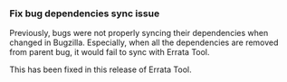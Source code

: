 ### Fix bug dependencies sync issue

Previously, bugs were not properly syncing their dependencies when changed in
Bugzilla. Especially, when all the dependencies are removed from parent bug, it
would fail to sync with Errata Tool.

This has been fixed in this release of Errata Tool.
